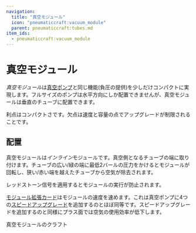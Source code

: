 ```yaml
---
navigation:
  title: "真空モジュール"
  icon: "pneumaticcraft:vacuum_module"
  parent: pneumaticcraft:tubes.md
item_ids:
  - pneumaticcraft:vacuum_module
---
```


# 真空モジュール

*真空モジュール*は[真空ポンプ](../vacuum_pump.md)と同じ機能(負圧の提供)を少しだけコンパクトに実現します。フルサイズのポンプは水平方向にしか配置できませんが、真空モジュールは垂直のチューブに配置できます。

利点はコンパクトさです。欠点は速度と容量の点でアップグレードが制限されることです。

## 配置

真空モジュールは*インライン*モジュールです。真空側となるチューブの端に取り付けます。チューブの広い/緑の端に最低2バールの圧力をかけるとモジュールが回転し、狭い/赤い端を越えたチューブから空気が除去されます。

<Color hex="#f00">レッドストーン信号</Color>を適用するとモジュールの実行が防止されます。

<ItemImage id="pneumaticcraft:module_expansion_card" />

[モジュール拡張カード](./module_expansion_card.md)はモジュールの速度を速めます。これは真空ポンプに4つの[スピードアップグレード](../upgrades.md#speed)を追加するのとほぼ同等です。スピードアップグレードを追加するのと同様にプラス面では空気の使用効率が低下します。

真空モジュールのクラフト

<Recipe id="pneumaticcraft:vacuum_module" />

